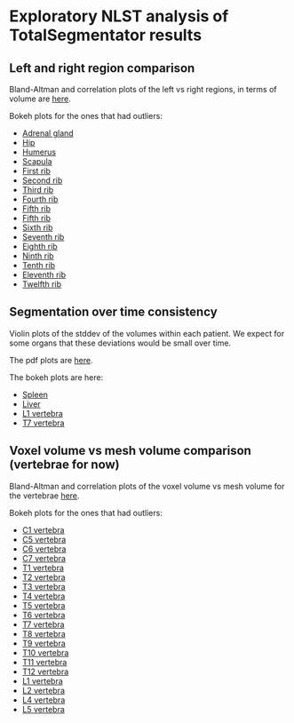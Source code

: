 # Exploratory NLST analysis of TotalSegmentator results

## Left and right region comparison

Bland-Altman and correlation plots of the left vs right regions, in terms of volume are [here](https://github.com/deepakri201/nlst_explore/tree/main/left_right_region_comparison/pdf). 

Bokeh plots for the ones that had outliers: 
- [Adrenal gland](https://htmlpreview.github.io/?https://github.com/deepakri201/nlst_explore/blob/main/left_right_region_comparison/bokeh/Adrenal%20gland.html)
- [Hip](https://htmlpreview.github.io/?https://github.com/deepakri201/nlst_explore/blob/main/left_right_region_comparison/bokeh/Hip.html)
- [Humerus](https://htmlpreview.github.io/?https://github.com/deepakri201/nlst_explore/blob/main/left_right_region_comparison/bokeh/Humerus.html)
- [Scapula](https://htmlpreview.github.io/?https://github.com/deepakri201/nlst_explore/blob/main/left_right_region_comparison/bokeh/Scapula.html)
- [First rib](https://htmlpreview.github.io/?https://github.com/deepakri201/nlst_explore/blob/main/left_right_region_comparison/bokeh/First%20rib.html)
- [Second rib](https://htmlpreview.github.io/?https://github.com/deepakri201/nlst_explore/blob/main/left_right_region_comparison/bokeh/Second%20rib.html)
- [Third rib](https://htmlpreview.github.io/?https://github.com/deepakri201/nlst_explore/blob/main/left_right_region_comparison/bokeh/Third%20rib.html)
- [Fourth rib](https://htmlpreview.github.io/?https://github.com/deepakri201/nlst_explore/blob/main/left_right_region_comparison/bokeh/Fourth%20rib.html)
- [Fifth rib](https://htmlpreview.github.io/?https://github.com/deepakri201/nlst_explore/blob/main/left_right_region_comparison/bokeh/Eleventh%20rib.html)
- [Fifth rib](https://htmlpreview.github.io/?https://github.com/deepakri201/nlst_explore/blob/main/left_right_region_comparison/bokeh/Adrenal\Fifth%20rib.html)
- [Sixth rib](https://htmlpreview.github.io/?https://github.com/deepakri201/nlst_explore/blob/main/left_right_region_comparison/bokeh/Sixth%20rib.html)
- [Seventh rib](https://htmlpreview.github.io/?https://github.com/deepakri201/nlst_explore/blob/main/left_right_region_comparison/bokeh/Seventh%20rib.html)
- [Eighth rib](https://htmlpreview.github.io/?https://github.com/deepakri201/nlst_explore/blob/main/left_right_region_comparison/bokeh/Eighth%20rib.html)
- [Ninth rib](https://htmlpreview.github.io/?https://github.com/deepakri201/nlst_explore/blob/main/left_right_region_comparison/bokeh/Ninth%20rib.html)
- [Tenth rib](https://htmlpreview.github.io/?https://github.com/deepakri201/nlst_explore/blob/main/left_right_region_comparison/bokeh/Tenth%20rib.html)
- [Eleventh rib](https://htmlpreview.github.io/?https://github.com/deepakri201/nlst_explore/blob/main/left_right_region_comparison/bokeh/Eleventh%20rib.html)
- [Twelfth rib](https://htmlpreview.github.io/?https://github.com/deepakri201/nlst_explore/blob/main/left_right_region_comparison/bokeh/Twelfth%20rib.html)

## Segmentation over time consistency 

Violin plots of the stddev of the volumes within each patient.  We expect for some organs that these deviations would be small over time. 

The pdf plots are [here](https://github.com/deepakri201/nlst_explore/tree/main/segmentation_over_time/pdf). 

The bokeh plots are here: 
- [Spleen](https://htmlpreview.github.io/?https://github.com/deepakri201/nlst_explore/blob/main/segmentation_over_time/bokeh/Spleen.html)
- [Liver](https://htmlpreview.github.io/?https://github.com/deepakri201/nlst_explore/blob/main/segmentation_over_time/bokeh/Liver.html)
- [L1 vertebra](https://htmlpreview.github.io/?https://github.com/deepakri201/nlst_explore/blob/main/segmentation_over_time/bokeh/L1%20vertebra.html)
- [T7 vertebra](https://htmlpreview.github.io/?https://github.com/deepakri201/nlst_explore/blob/main/segmentation_over_time/bokeh/T7%20vertebra.html)

## Voxel volume vs mesh volume comparison (vertebrae for now)

Bland-Altman and correlation plots of the voxel volume vs mesh volume for the vertebrae [here](https://github.com/deepakri201/nlst_explore/tree/main/voxel_vs_mesh_volume_comparison/pdf). 

Bokeh plots for the ones that had outliers: 
- [C1 vertebra](https://htmlpreview.github.io/?https://github.com/deepakri201/nlst_explore/blob/main/voxel_vs_mesh_volume_comparison/bokeh/C1%20vertebra.html)
- [C5 vertebra](https://htmlpreview.github.io/?https://github.com/deepakri201/nlst_explore/blob/main/voxel_vs_mesh_volume_comparison/bokeh/C5%20vertebra.html)
- [C6 vertebra](https://htmlpreview.github.io/?https://github.com/deepakri201/nlst_explore/blob/main/voxel_vs_mesh_volume_comparison/bokeh/C6%20vertebra.html)
- [C7 vertebra](https://htmlpreview.github.io/?https://github.com/deepakri201/nlst_explore/blob/main/voxel_vs_mesh_volume_comparison/bokeh/C7%20vertebra.html)
- [T1 vertebra](https://htmlpreview.github.io/?https://github.com/deepakri201/nlst_explore/blob/main/voxel_vs_mesh_volume_comparison/bokeh/T1%20vertebra.html)
- [T2 vertebra](https://htmlpreview.github.io/?https://github.com/deepakri201/nlst_explore/blob/main/voxel_vs_mesh_volume_comparison/bokeh/T2%20vertebra.html)
- [T3 vertebra](https://htmlpreview.github.io/?https://github.com/deepakri201/nlst_explore/blob/main/voxel_vs_mesh_volume_comparison/bokeh/T3%20vertebra.html)
- [T4 vertebra](https://htmlpreview.github.io/?https://github.com/deepakri201/nlst_explore/blob/main/voxel_vs_mesh_volume_comparison/bokeh/T4%20vertebra.html)
- [T5 vertebra](https://htmlpreview.github.io/?https://github.com/deepakri201/nlst_explore/blob/main/voxel_vs_mesh_volume_comparison/bokeh/T5%20vertebra.html)
- [T6 vertebra](https://htmlpreview.github.io/?https://github.com/deepakri201/nlst_explore/blob/main/voxel_vs_mesh_volume_comparison/bokeh/T6%20vertebra.html)
- [T7 vertebra](https://htmlpreview.github.io/?https://github.com/deepakri201/nlst_explore/blob/main/voxel_vs_mesh_volume_comparison/bokeh/T7%20vertebra.html)
- [T8 vertebra](https://htmlpreview.github.io/?https://github.com/deepakri201/nlst_explore/blob/main/voxel_vs_mesh_volume_comparison/bokeh/T8%20vertebra.html)
- [T9 vertebra](https://htmlpreview.github.io/?https://github.com/deepakri201/nlst_explore/blob/main/voxel_vs_mesh_volume_comparison/bokeh/T9%20vertebra.html)
- [T10 vertebra](https://htmlpreview.github.io/?https://github.com/deepakri201/nlst_explore/blob/main/voxel_vs_mesh_volume_comparison/bokeh/T10%20vertebra.html)
- [T11 vertebra](https://htmlpreview.github.io/?https://github.com/deepakri201/nlst_explore/blob/main/voxel_vs_mesh_volume_comparison/bokeh/T11%20vertebra.html)
- [T12 vertebra](https://htmlpreview.github.io/?https://github.com/deepakri201/nlst_explore/blob/main/voxel_vs_mesh_volume_comparison/bokeh/T12%20vertebra.html)
- [L1 vertebra](https://htmlpreview.github.io/?https://github.com/deepakri201/nlst_explore/blob/main/voxel_vs_mesh_volume_comparison/bokeh/L1%20vertebra.html)
- [L2 vertebra](https://htmlpreview.github.io/?https://github.com/deepakri201/nlst_explore/blob/main/voxel_vs_mesh_volume_comparison/bokeh/L2%20vertebra.html)
- [L4 vertebra](https://htmlpreview.github.io/?https://github.com/deepakri201/nlst_explore/blob/main/voxel_vs_mesh_volume_comparison/bokeh/L4%20vertebra.html)
- [L5 vertebra](https://htmlpreview.github.io/?https://github.com/deepakri201/nlst_explore/blob/main/voxel_vs_mesh_volume_comparison/bokeh/L5%20vertebra.html)
